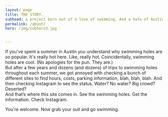 ```yaml
---
layout: page
title: THE STORY.
subhead: a project born out of a love of swimming. And a hate of Austin heat.
permalink: /about/
hero: /img/subhero3.jpg


--- 
```


<p class="body-copy">If you’ve spent a summer in Austin you understand why swimming holes are so popular. It's really hot here. Like, really hot. Coincidentally, swimming holes are cool. (No apologies for the pun. They are.)<br>But after a few years and dozens (and dozens) of trips to swimming holes throughout each summer, we got annoyed with checking a bunch of different sites to find hours, costs, parking information, blah, blah, blah. And then checking Instagram to see the status. Water? No water? Big crowd? Deserted?<br>And that’s where this site comes in. See the swimming holes. Get the information. Check Instagram.<br>

<p class="body-copy">You're welcome. Now grab your suit and go swimming.</p>


  